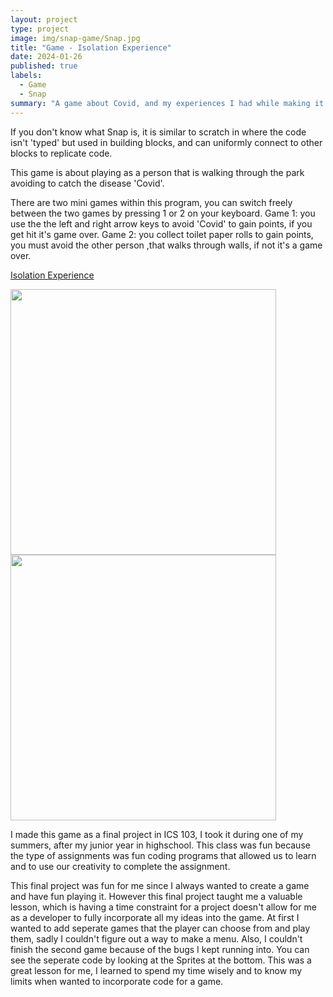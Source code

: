 ```yaml
---
layout: project
type: project
image: img/snap-game/Snap.jpg
title: "Game - Isolation Experience"
date: 2024-01-26
published: true
labels:
  - Game
  - Snap
summary: "A game about Covid, and my experiences I had while making it."
---
```




If you don't know what Snap is, it is similar to scratch in where the code isn't 'typed' but used in building blocks, and can uniformly connect to other blocks to replicate code.

This game is about playing as a person that is walking through the park avoiding to catch the disease 'Covid'.

There are two mini games within this program, you can switch freely between the two games by pressing 1 or 2 on your keyboard.
Game 1: you use the the left and right arrow keys to avoid 'Covid' to gain points, if you get hit it's game over.
Game 2: you collect toilet paper rolls to gain points, you must avoid the other person ,that walks through walls, if not it's a game over.

[Isolation Experience](https://snap.berkeley.edu/snap/snap.html#present:Username=cj%20caraang&ProjectName=Final%20Project%2C%20Isolation%20Experience)

<p>
<img width="425px" class="image-fluid" src="](https://media.discordapp.net/attachments/881242015973638144/1200670279525994516/image.png?ex=65c70656&is=65b49156&hm=2d37fa5c5ffb725d402bfca0cf7bd84359f39a57e0844065382ed13377991b8b&=&format=webp&quality=lossless)">
  
  <img width="425px" class="image-fluid" src="https://media.discordapp.net/attachments/881242015973638144/1200669765149134899/Snap-Code.PNG?ex=65c705db&is=65b490db&hm=57815718c2058586b9e40622696984c6ecaf8f342ddc61fc2ebbfd0024d577c5&=&format=webp&quality=lossless&width=810&height=730">
</p>

I made this game as a final project in ICS 103, I took it during one of my summers, after my junior year in highschool. This class was fun because the type of assignments was fun coding programs that allowed us to learn and to use our creativity to complete the assignment.

This final project was fun for me since I always wanted to create a game and have fun playing it. However this final project taught me a valuable lesson, which is having a time constraint for a project doesn't allow for me as a developer to fully incorporate all my ideas into the game. At first I wanted to add seperate games that the player can choose from and play them, sadly I couldn't figure out a way to make a menu. Also, I couldn't finish the second game because of the bugs I kept running into. You can see the seperate code by looking at the Sprites at the bottom. This was a great lesson for me, I learned to spend my time wisely and to know my limits when wanted to incorporate code for a game.

